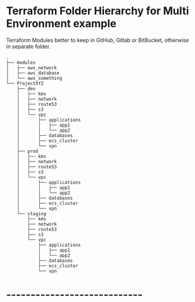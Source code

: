 # Terraform Folder Hierarchy for Multi Environment example


Terraform Modules better to keep in GitHub, Gitlab or BitBucket, otherwise in separate folder.
```
.
├── modules
│   ├── aws_network
│   ├── aws_database
│   └── aws_something
└── ProjectXYZ
    ├── dev
    │   ├── kms
    │   ├── network
    │   ├── route53
    │   ├── s3
    │   └── vpc
    │       ├── applications
    │       │   ├── app1
    │       │   └── app2
    │       ├── databases
    │       ├── ecs_cluster
    │       └── vpn
    ├── prod
    │   ├── kms
    │   ├── network
    │   ├── route53
    │   ├── s3
    │   └── vpc
    │       ├── applications
    │       │   ├── app1
    │       │   └── app2
    │       ├── databases
    │       ├── ecs_cluster
    │       └── vpn
    └── staging
        ├── kms
        ├── network
        ├── route53
        ├── s3
        └── vpc
            ├── applications
            │   ├── app1
            │   └── app2
            ├── databases
            ├── ecs_cluster
            └── vpn
```

# ----------------------------
